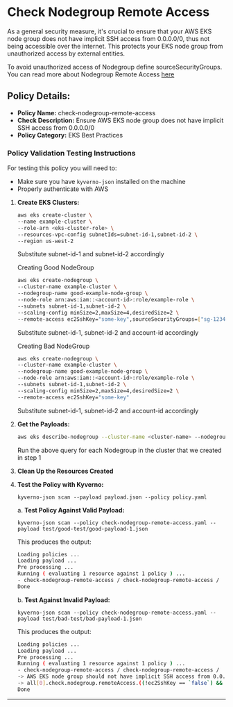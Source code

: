 # Check Nodegroup Remote Access

As a general security measure, it's crucial to ensure that your AWS EKS node group does not have implicit SSH access from 0.0.0.0/0, thus not being accessible over the internet. This protects your EKS node group from unauthorized access by external entities.

To avoid unauthorized access of Nodegroup define sourceSecurityGroups. You can read more about Nodegroup Remote Access [here](https://docs.aws.amazon.com/AWSCloudFormation/latest/UserGuide/aws-properties-eks-nodegroup-remoteaccess.html)

## Policy Details:

- **Policy Name:** check-nodegroup-remote-access
- **Check Description:** Ensure AWS EKS node group does not have implicit SSH access from 0.0.0.0/0
- **Policy Category:** EKS Best Practices 

### Policy Validation Testing Instructions

For testing this policy you will need to:
- Make sure you have `kyverno-json` installed on the machine 
- Properly authenticate with AWS

1. **Create EKS Clusters:**

    ```bash
    aws eks create-cluster \
    --name example-cluster \
    --role-arn <eks-cluster-role> \
    --resources-vpc-config subnetIds=subnet-id-1,subnet-id-2 \
    --region us-west-2
    ```

    Substitute subnet-id-1 and subnet-id-2 accordingly

    Creating Good NodeGroup
    ```bash
    aws eks create-nodegroup \
    --cluster-name example-cluster \
    --nodegroup-name good-example-node-group \
    --node-role arn:aws:iam::<account-id>:role/example-role \
    --subnets subnet-id-1,subnet-id-2 \
    --scaling-config minSize=2,maxSize=4,desiredSize=2 \
    --remote-access ec2SshKey="some-key",sourceSecurityGroups=["sg-12345678"]

    ```

    Substitute subnet-id-1, subnet-id-2 and account-id accordingly

    Creating Bad NodeGroup
    ```bash
    aws eks create-nodegroup \
    --cluster-name example-cluster \
    --nodegroup-name good-example-node-group \
    --node-role arn:aws:iam::<account-id>:role/example-role \
    --subnets subnet-id-1,subnet-id-2 \
    --scaling-config minSize=2,maxSize=4,desiredSize=2 \
    --remote-access ec2SshKey="some-key"

    ```

    Substitute subnet-id-1, subnet-id-2 and account-id accordingly

2. **Get the Payloads:**
    ```bash
    aws eks describe-nodegroup --cluster-name <cluster-name> --nodegroup-name <nodegroup-name> --region <region> --output json > <bad-good>-payload-<number>.json
    ```

    Run the above query for each Nodegroup in the cluster that we created in step 1

3. **Clean Up the Resources Created**

4. **Test the Policy with Kyverno:**
    ```
    kyverno-json scan --payload payload.json --policy policy.yaml
    ```
    
    a. **Test Policy Against Valid Payload:**
    ```
    kyverno-json scan --policy check-nodegroup-remote-access.yaml --payload test/good-test/good-payload-1.json 
    ```

    This produces the output:
    ```bash
    Loading policies ...
    Loading payload ...
    Pre processing ...
    Running ( evaluating 1 resource against 1 policy ) ...
    - check-nodegroup-remote-access / check-nodegroup-remote-access /  PASSED
    Done
    ```

    b. **Test Against Invalid Payload:**
    ```
    kyverno-json scan --policy check-nodegroup-remote-access.yaml --payload test/bad-test/bad-payload-1.json 
    ```

    This produces the output:
    ```bash
    Loading policies ...
    Loading payload ...
    Pre processing ...
    Running ( evaluating 1 resource against 1 policy ) ...
    - check-nodegroup-remote-access / check-nodegroup-remote-access /  FAILED
    -> AWS EKS node group should not have implicit SSH access from 0.0.0.0/0
    -> all[0].check.nodegroup.remoteAccess.((!ec2SshKey == `false`) && (!sourceSecurityGroups == `true`)): Invalid value: true: Expected value: false
    Done
    ```

---